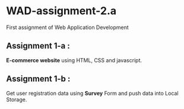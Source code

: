 # WAD-assignment-2.a
First assignment of Web Application Development

## Assignment 1-a :
<b>E-commerce website</b> using HTML, CSS and javascript.

## Assignment 1-b : 
Get user registration data using <b>Survey</b> Form and push data into Local Storage.
